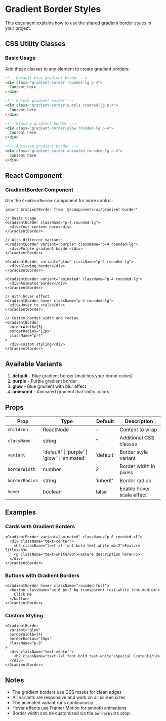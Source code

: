 # Gradient Border Styles

This document explains how to use the shared gradient border styles in your project.

## CSS Utility Classes

### Basic Usage
Add these classes to any element to create gradient borders:

```html
<!-- Default blue gradient border -->
<div class="gradient-border rounded-lg p-4">
  Content here
</div>

<!-- Purple gradient border -->
<div class="gradient-border-purple rounded-lg p-4">
  Content here
</div>

<!-- Glowing gradient border -->
<div class="gradient-border-glow rounded-lg p-4">
  Content here
</div>

<!-- Animated gradient border -->
<div class="gradient-border-animated rounded-lg p-4">
  Content here
</div>
```

## React Component

### GradientBorder Component
Use the `GradientBorder` component for more control:

```tsx
import GradientBorder from '@/components/ui/gradient-border'

// Basic usage
<GradientBorder className="p-4 rounded-lg">
  <div>Your content here</div>
</GradientBorder>

// With different variants
<GradientBorder variant="purple" className="p-4 rounded-lg">
  <div>Purple gradient border</div>
</GradientBorder>

<GradientBorder variant="glow" className="p-4 rounded-lg">
  <div>Glowing border</div>
</GradientBorder>

<GradientBorder variant="animated" className="p-4 rounded-lg">
  <div>Animated border</div>
</GradientBorder>

// With hover effect
<GradientBorder hover className="p-4 rounded-lg">
  <div>Hover to scale</div>
</GradientBorder>

// Custom border width and radius
<GradientBorder 
  borderWidth={3} 
  borderRadius="12px" 
  className="p-4"
>
  <div>Custom styling</div>
</GradientBorder>
```

## Available Variants

1. **default** - Blue gradient border (matches your brand colors)
2. **purple** - Purple gradient border
3. **glow** - Blue gradient with blur effect
4. **animated** - Animated gradient that shifts colors

## Props

| Prop | Type | Default | Description |
|------|------|---------|-------------|
| `children` | ReactNode | - | Content to wrap |
| `className` | string | '' | Additional CSS classes |
| `variant` | 'default' \| 'purple' \| 'glow' \| 'animated' | 'default' | Border style variant |
| `borderWidth` | number | 2 | Border width in pixels |
| `borderRadius` | string | 'inherit' | Border radius |
| `hover` | boolean | false | Enable hover scale effect |

## Examples

### Cards with Gradient Borders
```tsx
<GradientBorder variant="animated" className="p-6 rounded-xl">
  <div className="text-center">
    <h3 className="text-xl font-bold text-white mb-2">Feature Title</h3>
    <p className="text-white/80">Feature description here</p>
  </div>
</GradientBorder>
```

### Buttons with Gradient Borders
```tsx
<GradientBorder hover className="rounded-full">
  <button className="px-6 py-3 bg-transparent text-white font-medium">
    Click Me
  </button>
</GradientBorder>
```

### Custom Styling
```tsx
<GradientBorder 
  variant="glow" 
  borderWidth={4} 
  borderRadius="20px"
  className="p-8"
>
  <div className="text-center">
    <h2 className="text-2xl font-bold text-white">Special Content</h2>
  </div>
</GradientBorder>
```

## Notes

- The gradient borders use CSS masks for clean edges
- All variants are responsive and work on all screen sizes
- The animated variant runs continuously
- Hover effects use Framer Motion for smooth animations
- Border width can be customized via the `borderWidth` prop 